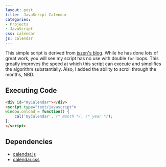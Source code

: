 ```yaml
---
layout: post
title:  JavaScript Calendar
categories:
- Projects
- JavaScript
css: calendar
js: calendar
---
```


This simple script is derived from [jszen's blog](http://jszen.blogspot.com/2007/03/how-to-build-simple-calendar-with.html).  While he has done lots of great work, you will see my script has no use with double `for` loops.  This greatly improves the speed at which this script can execute and simplifies the algorithm substantially.  Also, I added the ability to scroll through the months, NBD.

<!--more-->

<div id="myCalendar"></div>

## Executing Code
```html
<div id="myCalendar"></div>
<script type="text/javascript">
window.onload = function() {
	cal('myCalendar', /* month */, /* year */);
};
</script>
```

## Dependencies

* [calendar.js](calendar.js)
* [calendar.css](calendar.css)
